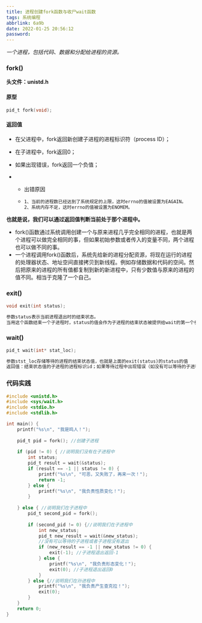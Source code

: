 ```yaml
---
title: 进程创建fork函数与收尸wait函数
tags: 系统编程
abbrlink: 6a9b
date: 2022-01-25 20:56:12
password:
---
```




*一个进程，包括代码、数据和分配给进程的资源。*



### fork()





**头文件：unistd.h**



#### 原型



~~~c
pid_t fork(void);
~~~





#### 返回值



* 在父进程中，fork返回新创建子进程的进程标识符（process ID）；

* 在子进程中，fork返回0；

* 如果出现错误，fork返回一个负值；

* * 出错原因

  * ~~~tex
    1、当前的进程数已经达到了系统规定的上限，这时errno的值被设置为EAGAIN。
    2、系统内存不足，这时errno的值被设置为ENOMEM。
    ~~~





**也就是说，我们可以通过返回值判断当前处于那个进程中。**





* fork()函数通过系统调用创建一个与原来进程几乎完全相同的进程，也就是两个进程可以做完全相同的事，但如果初始参数或者传入的变量不同，两个进程也可以做不同的事。
* 一个进程调用fork()函数后，系统先给新的进程分配资源，将现在运行的进程的处理器状态、地址空间直接拷贝到新线程。例如存储数据和代码的空间。然后把原来的进程的所有值都复制到新的新进程中，只有少数值与原来的进程的值不同。相当于克隆了一个自己。







### exit()

~~~c
void exit(int status);
~~~

~~~tex
参数status表示当前进程退出时的结束状态。
当用这个函数结束一个子进程时，status的值会作为子进程的结束状态被提供给wait的第一个参数。
~~~



### wait()

~~~c
pid_t wait(int* stat_loc);
~~~

~~~tex
参数stst_loc存储等待的进程的结束状态值，也就是上面的exit(status)的status的值
返回值：结束状态值的子进程的进程标识id；如果等待过程中出现错误（如没有可以等待的子进程），那么返回-1。
~~~







### 代码实践



~~~c
#include <unistd.h>
#include <sys/wait.h>
#include <stdio.h>
#include <stdlib.h>

int main() {
    printf("%s\n", "我是鸣人！");
    
    pid_t pid = fork(); //创建子进程
    
    if (pid != 0) { //说明我们没有在子进程中
        int status;
        pid_t result = wait(&status);
        if (result == -1 || status != 0) {
            printf("%s\n", "可恶，又失败了，再来一次！");
            return -1;
        } else {
            printf("%s\n", "我负责性质变化！");
        }
        
    } else { //说明我们在子进程中
        pid_t second_pid = fork();
        
        if (second_pid != 0) {//说明我们在子进程中
            int new_status;
            pid_t new_result = wait(&new_status);
            //没有可以等待的子进程或者子进程没有退出
            if (new_result == -1 || new_status != 0) {
                exit(-1); //子进程退出返回-1
            } else {
                printf("%s\n", "我负责形态变化！");
                exit(0); //子进程退出返回0
            }
        } else {//说明我们在孙进程中
            printf("%s\n", "我负责产生查克拉！");
            exit(0);     
        }
    }
    return 0;
}
~~~




